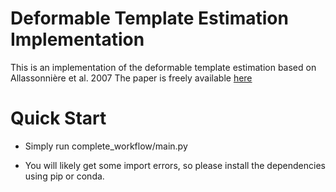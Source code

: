 # Deformable Template Estimation Implementation

This is an implementation of the deformable template estimation based on Allassonnière et al. 2007
The paper is freely available [here](http://galton.uchicago.edu/~amit/Papers/em.pdf)

# Quick Start

- Simply run complete_workflow/main.py
  
- You will likely get some import errors, so please install the dependencies using pip or conda.